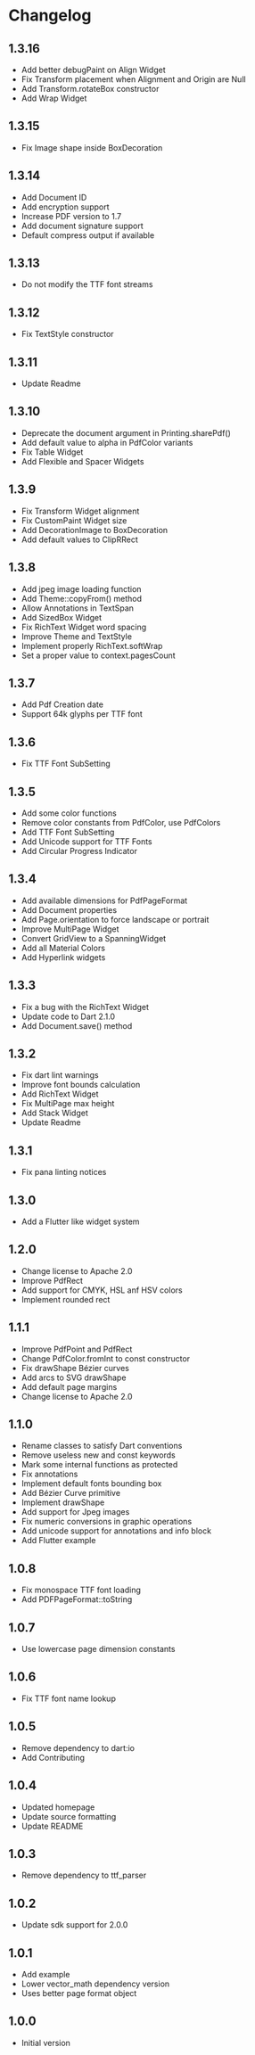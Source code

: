 # Changelog

## 1.3.16

* Add better debugPaint on Align Widget
* Fix Transform placement when Alignment and Origin are Null
* Add Transform.rotateBox constructor
* Add Wrap Widget

## 1.3.15

* Fix Image shape inside BoxDecoration

## 1.3.14

* Add Document ID
* Add encryption support
* Increase PDF version to 1.7
* Add document signature support
* Default compress output if available

## 1.3.13

* Do not modify the TTF font streams

## 1.3.12

* Fix TextStyle constructor

## 1.3.11

* Update Readme

## 1.3.10

* Deprecate the document argument in Printing.sharePdf()
* Add default value to alpha in PdfColor variants
* Fix Table Widget
* Add Flexible and Spacer Widgets

## 1.3.9

* Fix Transform Widget alignment
* Fix CustomPaint Widget size
* Add DecorationImage to BoxDecoration
* Add default values to ClipRRect

## 1.3.8

* Add jpeg image loading function
* Add Theme::copyFrom() method
* Allow Annotations in TextSpan
* Add SizedBox Widget
* Fix RichText Widget word spacing
* Improve Theme and TextStyle
* Implement properly RichText.softWrap
* Set a proper value to context.pagesCount

## 1.3.7

* Add Pdf Creation date
* Support 64k glyphs per TTF font

## 1.3.6

* Fix TTF Font SubSetting

## 1.3.5

* Add some color functions
* Remove color constants from PdfColor, use PdfColors
* Add TTF Font SubSetting
* Add Unicode support for TTF Fonts
* Add Circular Progress Indicator

## 1.3.4

* Add available dimensions for PdfPageFormat
* Add Document properties
* Add Page.orientation to force landscape or portrait
* Improve MultiPage Widget
* Convert GridView to a SpanningWidget
* Add all Material Colors
* Add Hyperlink widgets

## 1.3.3

* Fix a bug with the RichText Widget
* Update code to Dart 2.1.0
* Add Document.save() method

## 1.3.2

* Fix dart lint warnings
* Improve font bounds calculation
* Add RichText Widget
* Fix MultiPage max height
* Add Stack Widget
* Update Readme

## 1.3.1

* Fix pana linting notices

## 1.3.0

* Add a Flutter like widget system

## 1.2.0

* Change license to Apache 2.0
* Improve PdfRect
* Add support for CMYK, HSL anf HSV colors
* Implement rounded rect

## 1.1.1

* Improve PdfPoint and PdfRect
* Change PdfColor.fromInt to const constructor
* Fix drawShape Bézier curves
* Add arcs to SVG drawShape
* Add default page margins
* Change license to Apache 2.0

## 1.1.0

* Rename classes to satisfy Dart conventions
* Remove useless new and const keywords
* Mark some internal functions as protected
* Fix annotations
* Implement default fonts bounding box
* Add Bézier Curve primitive
* Implement drawShape
* Add support for Jpeg images
* Fix numeric conversions in graphic operations
* Add unicode support for annotations and info block
* Add Flutter example

## 1.0.8

* Fix monospace TTF font loading
* Add PDFPageFormat::toString

## 1.0.7

* Use lowercase page dimension constants

## 1.0.6

* Fix TTF font name lookup

## 1.0.5

* Remove dependency to dart:io
* Add Contributing

## 1.0.4

* Updated homepage
* Update source formatting
* Update README

## 1.0.3

* Remove dependency to ttf_parser

## 1.0.2

* Update sdk support for 2.0.0

## 1.0.1

* Add example
* Lower vector_math dependency version
* Uses better page format object

## 1.0.0

* Initial version
